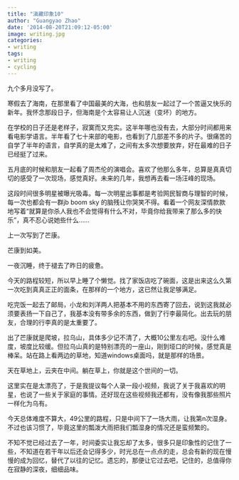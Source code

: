 ```yaml
---
title: "滇藏印象10"
author: "Guangyao Zhao"
date: '2014-08-20T21:09:12-05:00'
image: writing.jpg
categories: 
- writing
tags:
- writing
- cycling
---
```




九个多月没写了。

寒假去了海南，在那里看了中国最美的大海，也和朋友一起过了一个苦逼又快乐的新年。我怀念那段日子，但海南是个太容易让人沉迷（变坏）的地方。

在学校的日子还是老样子，寂寞而又充实。这半年哪也没有去，大部分时间都用来看电影学语言。半年看了七十来部的电影，也看到了几部差不多的片子。很痛苦的自学了半年的语言，自学真的是太难了，之间有太多次想要放弃，好在最难的日子已经挺了过来。

五月底的时候和朋友一起看了周杰伦的演唱会。喜欢了他那么多年，总算是真真切切的感受了一次现场，感觉真好。未来的几年，我想再去看一场汪峰的现场。

这段时间很多明星被曝光吸毒。每一次明星出事都是考验网民智商与理智的时候，每一次也都会有一群jb boom sky 的脑残让你哭笑不得。看着一个网友深情款款地写着“就算是你杀人我也不会觉得有什么不对，毕竟你给我带来了那么多的快乐”，真不忍心说她些什么……

上一次写到了芒康。

芒康到如美。

一夜沉睡，终于褪去了昨日的疲惫。

今天的路程较短，所以早上睡了个懒觉。找了家饭店吃了碗面，这是出来这么久第一次吃到真真正正的面条，在那样的一个地方，这已然让我足够满足。

吃完饭一起去了邮局，小龙和刘洋两人把基本不用的东西寄了回去，说到这我就必须要表扬一下自己了，我基本没有带多余的东西，做到了行李最简化。出去玩的朋友，合理的行李真的是太重要了。

出了芒康就是爬坡，拉乌山，具体多少记不清了，大概10公里左右吧。没什么难度，坡度比较缓。但拉乌山真的是特别漂亮的一座山，刚到垭口的时候，感觉真是棒呆。站在路上看两边的草地，知道windows桌面吗，就是那样的场景。

天在草地上，云夹在中间。躺在草上，你就是这个世间的一切。

这里实在是太漂亮了，于是我提议每个人录一段小视频，我说了关于我喜欢的明星，也说了一些关于家庭的事情。还好现在这些视频我还都有，没有像我那些照片一样化为乌有。

今天总体难度不算大，49公里的路程，只是中间下了一场大雨，让我第n次湿身。不过也该习惯了，毕竟这里的瓢泼大雨把我们瓢湿身的情况还是蛮频繁的。

不知不觉已经过去了一年，时间委实让我忘却了太多，很多只是印象性的记住了一些，不知道在若干年以后还会记得多少，时光总在一点点的走，总会有新的现在慢慢的成为回忆，替代了以往的记忆。遗忘的，那便让它过去吧，记住的，总值得你在寂静的深夜，细细品味。